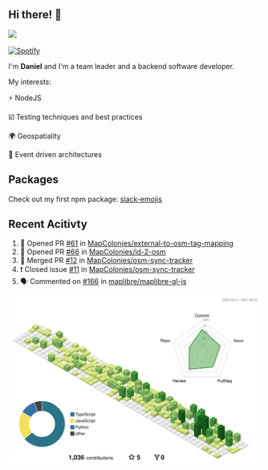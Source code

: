 ## Hi there! 👋

<p>
  <img src="https://github-readme-stats.vercel.app/api?username=syncush&theme=tokyonight">
</p>

[![Spotify](https://novatorem-rust.vercel.app/api/spotify)](https://open.spotify.com/user/syncush)

I'm **Daniel** and I'm a team leader and a backend software developer.

My interests:

⚡ NodeJS

☑️ Testing techniques and best practices

🌍 Geospatiality

🧠 Event driven architectures

## Packages
Check out my first npm package: [slack-emojis](https://www.npmjs.com/package/slack-emojis)

## Recent Acitivty
<!--START_SECTION:activity-->
1. 💪 Opened PR [#61](https://github.com/MapColonies/external-to-osm-tag-mapping/pull/61) in [MapColonies/external-to-osm-tag-mapping](https://github.com/MapColonies/external-to-osm-tag-mapping)
2. 💪 Opened PR [#66](https://github.com/MapColonies/id-2-osm/pull/66) in [MapColonies/id-2-osm](https://github.com/MapColonies/id-2-osm)
3. 🎉 Merged PR [#12](https://github.com/MapColonies/osm-sync-tracker/pull/12) in [MapColonies/osm-sync-tracker](https://github.com/MapColonies/osm-sync-tracker)
4. ❗️ Closed issue [#11](https://github.com/MapColonies/osm-sync-tracker/issues/11) in [MapColonies/osm-sync-tracker](https://github.com/MapColonies/osm-sync-tracker)
5. 🗣 Commented on [#166](https://github.com/maplibre/maplibre-gl-js/issues/166) in [maplibre/maplibre-gl-js](https://github.com/maplibre/maplibre-gl-js)
<!--END_SECTION:activity-->

![contrib](./profile-3d-contrib/profile-green-animate.svg)

